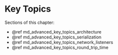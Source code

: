 # Key Topics

Sections of this chapter:
- @ref md_advanced_key_topics_architecture
- @ref md_advanced_key_topics_serialization
- @ref md_advanced_key_topics_network_listeners
- @ref md_advanced_key_topics_round_trip_time